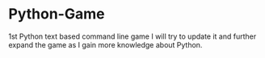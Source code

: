 # Python-Game
1st Python text based command line game
I will try to update it and further expand the game as I gain more knowledge about Python.
